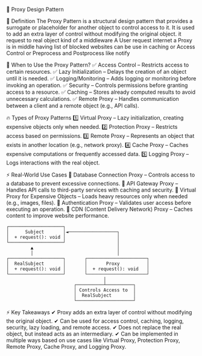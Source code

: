 🚀 Proxy Design Pattern

📌 Definition
The Proxy Pattern is a structural design pattern that provides a surrogate or placeholder for another object to control access to it. It is used to add an extra layer of control without modifying the original object.
it request to real object kind of a middleware
A User request internet a Proxy is in middle having list of blocked websites
can be use in caching or Access Control or Preprocess and Postprocess like notify

🎯 When to Use the Proxy Pattern?
✅ Access Control – Restricts access to certain resources.
✅ Lazy Initialization – Delays the creation of an object until it is needed.
✅ Logging/Monitoring – Adds logging or monitoring before invoking an operation.
✅ Security – Controls permissions before granting access to a resource.
✅ Caching – Stores already computed results to avoid unnecessary calculations.
✅ Remote Proxy – Handles communication between a client and a remote object (e.g., API calls).

🔥 Types of Proxy Patterns
1️⃣ Virtual Proxy – Lazy initialization, creating expensive objects only when needed.
2️⃣ Protection Proxy – Restricts access based on permissions.
3️⃣ Remote Proxy – Represents an object that exists in another location (e.g., network proxy).
4️⃣ Cache Proxy – Caches expensive computations or frequently accessed data.
5️⃣ Logging Proxy – Logs interactions with the real object.

⚡ Real-World Use Cases
🔹 Database Connection Proxy – Controls access to a database to prevent excessive connections.
🔹 API Gateway Proxy – Handles API calls to third-party services with caching and security.
🔹 Virtual Proxy for Expensive Objects – Loads heavy resources only when needed (e.g., images, files).
🔹 Authentication Proxy – Validates user access before executing an operation.
🔹 CDN (Content Delivery Network) Proxy – Caches content to improve website performance.

```
┌────────────────────┐
│      Subject       │◄──────────────────┐
│  + request(): void │                   │
└────────────────────┘                   │
         ▲                               │
         │                               │
┌────────────────────┐       ┌──────────────────────┐
│  RealSubject       │       │       Proxy          │
│  + request(): void │       │  + request(): void   │
└────────────────────┘       └──────────────────────┘
                                    │
                         ┌──────────┴──────────┐
                         │ Controls Access to  │
                         │  RealSubject        │
                         └─────────────────────┘

```

⚡ Key Takeaways
✔ Proxy adds an extra layer of control without modifying the original object.
✔ Can be used for access control, caching, logging, security, lazy loading, and remote access.
✔ Does not replace the real object, but instead acts as an intermediary.
✔ Can be implemented in multiple ways based on use cases like Virtual Proxy, Protection Proxy, Remote Proxy, Cache Proxy, and Logging Proxy.
